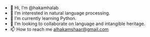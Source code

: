 - 👋 Hi, I’m @hakamhalab
- 👀 I’m interested in natural language processing.
- 🌱 I’m currently learning Python.
- 💞️ I’m looking to collaborate on language and intangible heritage.
- 📫 How to reach me alhakamshaar@gmail.com

<!---
hakamhalab/hakamhalab is a ✨ special ✨ repository because its `README.md` (this file) appears on your GitHub profile.
You can click the Preview link to take a look at your changes.
--->

